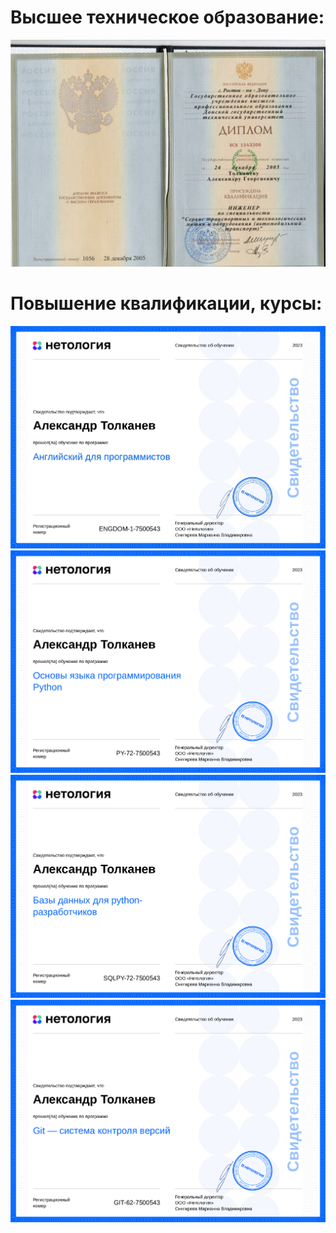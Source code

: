 # Высшее техническое образование:
![](1_DSTU.jpg)
# Повышение квалификации, курсы:
![](3_eng_.jpg)
![](2_os_py.jpg)
![](4_bd_.jpg)
![](5_Git.jpg)


